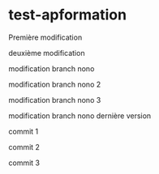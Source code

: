 # test-apformation

Première modification 

deuxième modification

modification branch nono

modification branch nono 2

modification branch nono 3

modification branch nono dernière version

commit 1

commit 2

commit 3

